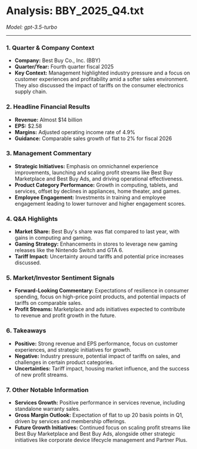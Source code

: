 # Analysis: BBY_2025_Q4.txt

*Model: gpt-3.5-turbo*

---

### 1. Quarter & Company Context
- **Company:** Best Buy Co., Inc. (BBY)
- **Quarter/Year:** Fourth quarter fiscal 2025
- **Key Context:** Management highlighted industry pressure and a focus on customer experiences and profitability amid a softer sales environment. They also discussed the impact of tariffs on the consumer electronics supply chain.

### 2. Headline Financial Results
- **Revenue:** Almost $14 billion
- **EPS:** $2.58
- **Margins:** Adjusted operating income rate of 4.9%
- **Guidance:** Comparable sales growth of flat to 2% for fiscal 2026

### 3. Management Commentary
- **Strategic Initiatives:** Emphasis on omnichannel experience improvements, launching and scaling profit streams like Best Buy Marketplace and Best Buy Ads, and driving operational effectiveness.
- **Product Category Performance:** Growth in computing, tablets, and services, offset by declines in appliances, home theater, and games.
- **Employee Engagement:** Investments in training and employee engagement leading to lower turnover and higher engagement scores.

### 4. Q&A Highlights
- **Market Share:** Best Buy's share was flat compared to last year, with gains in computing and gaming.
- **Gaming Strategy:** Enhancements in stores to leverage new gaming releases like the Nintendo Switch and GTA 6.
- **Tariff Impact:** Uncertainty around tariffs and potential price increases discussed.

### 5. Market/Investor Sentiment Signals
- **Forward-Looking Commentary:** Expectations of resilience in consumer spending, focus on high-price point products, and potential impacts of tariffs on comparable sales.
- **Profit Streams:** Marketplace and ads initiatives expected to contribute to revenue and profit growth in the future.

### 6. Takeaways
- **Positive:** Strong revenue and EPS performance, focus on customer experiences, and strategic initiatives for growth.
- **Negative:** Industry pressure, potential impact of tariffs on sales, and challenges in certain product categories.
- **Uncertainties:** Tariff impact, housing market influence, and the success of new profit streams.

### 7. Other Notable Information
- **Services Growth:** Positive performance in services revenue, including standalone warranty sales.
- **Gross Margin Outlook:** Expectation of flat to up 20 basis points in Q1, driven by services and membership offerings.
- **Future Growth Initiatives:** Continued focus on scaling profit streams like Best Buy Marketplace and Best Buy Ads, alongside other strategic initiatives like corporate device lifecycle management and Partner Plus.